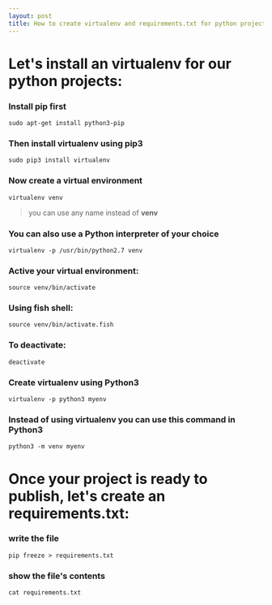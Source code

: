 ```yaml
---
layout: post
title: How to create virtualenv and requirements.txt for python projects
---
```


# Let's install an virtualenv for our python projects:

### Install **pip** first

    sudo apt-get install python3-pip

### Then install **virtualenv** using pip3

    sudo pip3 install virtualenv 

### Now create a virtual environment 

    virtualenv venv 

>you can use any name instead of **venv**

### You can also use a Python interpreter of your choice

    virtualenv -p /usr/bin/python2.7 venv
  
### Active your virtual environment:    
    
    source venv/bin/activate
    
### Using fish shell:    
    
    source venv/bin/activate.fish

### To deactivate:

    deactivate

### Create virtualenv using Python3
    virtualenv -p python3 myenv

### Instead of using virtualenv you can use this command in Python3
    python3 -m venv myenv

# Once your project is ready to publish, let's create an requirements.txt:

### write the file
    pip freeze > requirements.txt
    
### show the file's contents
    cat requirements.txt
